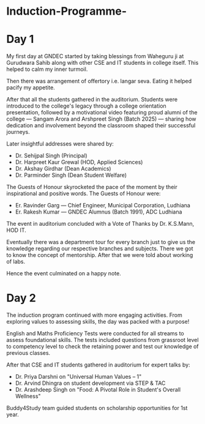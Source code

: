 # Induction-Programme-

# Day 1
My first day at GNDEC started by taking blessings from Waheguru ji at Gurudwara Sahib along with other CSE and IT students in college itself. This helped to calm my inner turmoil.

Then there was arrangement of offertory i.e. langar seva. Eating it helped pacify my appetite. 

After that all the students gathered in the auditorium. Students were introduced to the college's legacy through a college orientation presentation, followed by a motivational video featuring proud alumni of the college — Sangam Arora and Arshpreet Singh (Batch 2025) — sharing how dedication and involvement beyond the classroom shaped their successful journeys.

Later insightful addresses were shared by:
* Dr. Sehijpal Singh (Principal)
* Dr. Harpreet Kaur Grewal (HOD, Applied Sciences)
* Dr. Akshay Girdhar (Dean Academics)
* Dr. Parminder Singh (Dean Student Welfare)

The Guests of Honour skyrocketed the pace of the moment by their inspirational and positive words. The Guests of Honour were: 
* Er. Ravinder Garg — Chief Engineer, Municipal Corporation, Ludhiana
* Er. Rakesh Kumar — GNDEC Alumnus (Batch 1991), ADC Ludhiana

The event in auditorium concluded with a Vote of Thanks by Dr. K.S.Mann, HOD IT.

Eventually there was a department tour for every branch just to give us the knowledge regarding our respective branches and subjects. There we got to know the concept of mentorship. After that we were told about working of labs. 

Hence the event culminated on a happy note.


# Day 2
The induction program continued with more engaging activities. From exploring values to assessing skills, the day was packed with a purpose! 

English and Maths Proficiency Tests were conducted for all streams to assess foundational skills. The tests included questions from grassroot level to competency level to check the retaining power and test our knowledge of previous classes. 

After that CSE and IT students gathered in auditorium for expert talks by: 
* Dr. Priya Darshni on "Universal Human Values – 1"
* Dr. Arvind Dhingra on student development via STEP & TAC
* Dr. Arashdeep Singh on "Food: A Pivotal Role in Student's Overall Wellness"

Buddy4Study team guided students on scholarship opportunities for 1st year.


